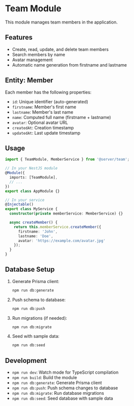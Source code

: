 # Team Module

This module manages team members in the application.

## Features

- Create, read, update, and delete team members
- Search members by name
- Avatar management
- Automatic name generation from firstname and lastname

## Entity: Member

Each member has the following properties:

- `id`: Unique identifier (auto-generated)
- `firstname`: Member's first name
- `lastname`: Member's last name
- `name`: Computed full name (firstname + lastname)
- `avatar`: Optional avatar URL
- `createdAt`: Creation timestamp
- `updatedAt`: Last update timestamp

## Usage

```typescript
import { TeamModule, MemberService } from '@server/team';

// In your NestJS module
@Module({
  imports: [TeamModule],
  // ...
})
export class AppModule {}

// In your service
@Injectable()
export class MyService {
  constructor(private memberService: MemberService) {}

  async createMember() {
    return this.memberService.createMember({
      firstname: 'John',
      lastname: 'Doe',
      avatar: 'https://example.com/avatar.jpg'
    });
  }
}
```

## Database Setup

1. Generate Prisma client:
   ```bash
   npm run db:generate
   ```

2. Push schema to database:
   ```bash
   npm run db:push
   ```

3. Run migrations (if needed):
   ```bash
   npm run db:migrate
   ```

4. Seed with sample data:
   ```bash
   npm run db:seed
   ```

## Development

- `npm run dev`: Watch mode for TypeScript compilation
- `npm run build`: Build the module
- `npm run db:generate`: Generate Prisma client
- `npm run db:push`: Push schema changes to database
- `npm run db:migrate`: Run database migrations
- `npm run db:seed`: Seed database with sample data 